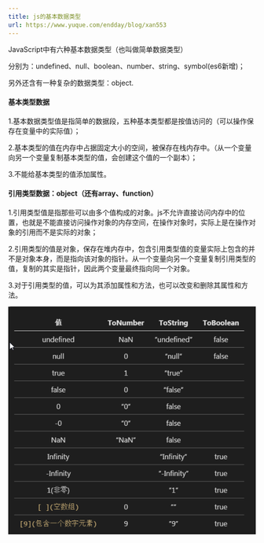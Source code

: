 ```yaml
---
title: js的基本数据类型
url: https://www.yuque.com/endday/blog/xan553
---
```


JavaScript中有六种基本数据类型（也叫做简单数据类型）

分别为：undefined、null、boolean、number、string、symbol(es6新增)；

另外还含有一种复杂的数据类型：object.

<a name="a64a7613"></a>

#### 基本类型数据

1.基本数据类型值是指简单的数据段，五种基本类型都是按值访问的（可以操作保存在变量中的实际值）；

2.基本类型的值在内存中占据固定大小的空间，被保存在栈内存中。（从一个变量向另一个变量复制基本类型的值，会创建这个值的一个副本）；

3.不能给基本类型的值添加属性。

<a name="1e08d9e1"></a>

#### 引用类型数据：object（还有array、function）

1.引用类型值是指那些可以由多个值构成的对象。js不允许直接访问内存中的位置，也就是不能直接访问操作对象的内存空间，在操作对象时，实际上是在操作对象的引用而不是实际的对象；

2.引用类型的值是对象，保存在堆内存中，包含引用类型值的变量实际上包含的并不是对象本身，而是指向该对象的指针。从一个变量向另一个变量复制引用类型的值，复制的其实是指针，因此两个变量最终指向同一个对象。

3.对于引用类型的值，可以为其添加属性和方法，也可以改变和删除其属性和方法。

![](..\\..\assets\xan553\40162614-232459e8-59e7-11e8-9062-6592508c27a8.png)

